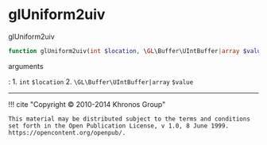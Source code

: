 # glUniform2uiv
glUniform2uiv

```php
function glUniform2uiv(int $location, \GL\Buffer\UIntBuffer|array $value) : void
```

arguments

:    1. `int` `$location` 
    2. `\GL\Buffer\UIntBuffer|array` `$value` 

---
     

!!! cite "Copyright © 2010-2014 Khronos Group"

    This material may be distributed subject to the terms and conditions set forth in the Open Publication License, v 1.0, 8 June 1999. https://opencontent.org/openpub/.